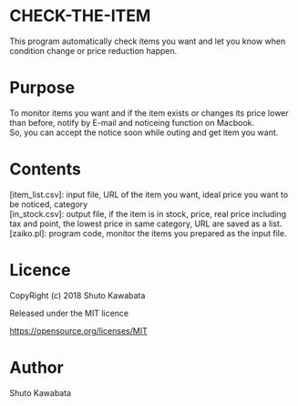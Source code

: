 # CHECK-THE-ITEM
This program automatically check items you want and let you know when condition change or price reduction happen.

# Purpose
To monitor items you want and if the item exists or changes its price lower than before, 
notify by E-mail and noticeing function on Macbook.<br>
So, you can accept the notice soon while outing and get item you want.

# Contents
[item_list.csv]: input file, URL of the item you want, ideal price you want to be noticed, category
<br>
[in_stock.csv]: output file, if the item is in stock, price, real price including tax and point, the lowest price in same category, URL are saved as a list.
<br>
[zaiko.pl]: program code, monitor the items you prepared as the input file.

# Licence
CopyRight (c) 2018 Shuto Kawabata

Released under the MIT licence

https://opensource.org/licenses/MIT

# Author
Shuto Kawabata


